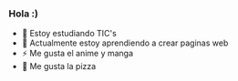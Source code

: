 ### Hola :)
- 🔭 Estoy estudiando TIC's
- 🌱 Actualmente estoy aprendiendo a crear paginas web
- ⚡ Me gusta el anime y manga
- 🍕 Me gusta la pizza

